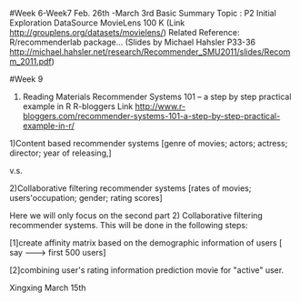 #Week 6-Week7 
Feb. 26th -March 3rd
Basic Summary
Topic : P2 Initial Exploration
DataSource MovieLens 100 K 
(Link http://grouplens.org/datasets/movielens/)
Related Reference: R/recommenderlab package...
(Slides by Michael Hahsler P33-36 http://michael.hahsler.net/research/Recommender_SMU2011/slides/Recomm_2011.pdf)

#Week 9
1. Reading Materials
Recommender Systems 101 – a step by step practical example in R R-bloggers Link
http://www.r-bloggers.com/recommender-systems-101-a-step-by-step-practical-example-in-r/

1)Content based recommender systems [genre of movies; actors; actress; director; year of releasing,] 

v.s. 

2)Collaborative filtering recommender systems [rates of movies; users'occupation; gender; rating scores]

Here we will only focus on the second part 2) Collaborative filtering recommender systems. This will be done in the following steps:

[1]create affinity matrix based on the demographic information of users [ say ---> first 500 users]

[2]combining user's rating information prediction movie for "active" user.

Xingxing March 15th


